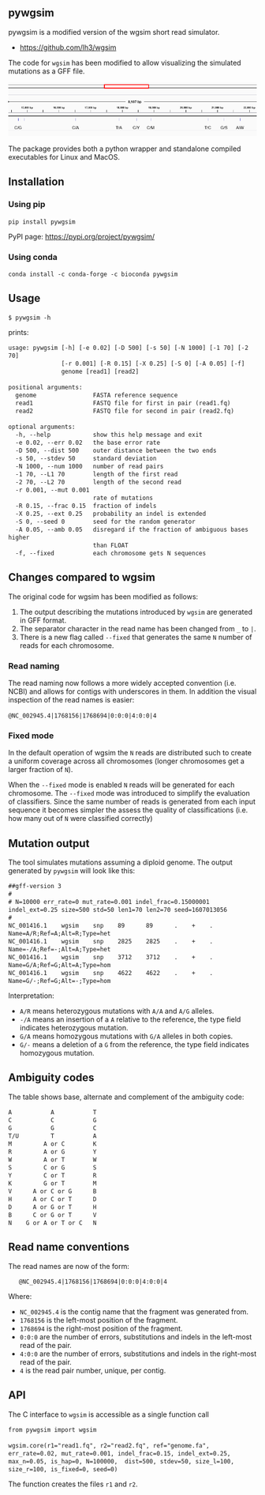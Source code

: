 ## pywgsim

pywgsim is a modified version of the wgsim short read simulator. 

* https://github.com/lh3/wgsim

The code for `wgsim` has been modified to allow visualizing the simulated mutations as a GFF file.

![IGV Screenshot](test/igv-example.png)

The package provides both a python wrapper and standalone compiled executables for Linux and MacOS.

## Installation

### Using pip

    pip install pywgsim

PyPI page: https://pypi.org/project/pywgsim/

### Using conda 

    conda install -c conda-forge -c bioconda pywgsim
 
## Usage

    $ pywgsim -h
    
prints:
    
```
usage: pywgsim [-h] [-e 0.02] [-D 500] [-s 50] [-N 1000] [-1 70] [-2 70]
               [-r 0.001] [-R 0.15] [-X 0.25] [-S 0] [-A 0.05] [-f]
               genome [read1] [read2]

positional arguments:
  genome                FASTA reference sequence
  read1                 FASTQ file for first in pair (read1.fq)
  read2                 FASTQ file for second in pair (read2.fq)

optional arguments:
  -h, --help            show this help message and exit
  -e 0.02, --err 0.02   the base error rate
  -D 500, --dist 500    outer distance between the two ends
  -s 50, --stdev 50     standard deviation
  -N 1000, --num 1000   number of read pairs
  -1 70, --L1 70        length of the first read
  -2 70, --L2 70        length of the second read
  -r 0.001, --mut 0.001
                        rate of mutations
  -R 0.15, --frac 0.15  fraction of indels
  -X 0.25, --ext 0.25   probability an indel is extended
  -S 0, --seed 0        seed for the random generator
  -A 0.05, --amb 0.05   disregard if the fraction of ambiguous bases higher
                        than FLOAT
  -f, --fixed           each chromosome gets N sequences
  ```

## Changes compared to wgsim

The original code for wgsim has been modified as follows:

1. The output describing the mutations introduced by `wgsim` are generated in GFF format.
1. The separator character in the read name has been changed from `_` to `|`. 
1. There is a new flag called `--fixed` that generates the same `N` number of reads for each chromosome.

### Read naming

The read naming now follows a more widely accepted convention (i.e. NCBI) and allows for contigs with underscores in them. In addition the visual inspection of the read names is easier: 

`@NC_002945.4|1768156|1768694|0:0:0|4:0:0|4`

### Fixed mode

In the default operation of wgsim the `N` reads are distributed such to create a uniform coverage across all chromosomes (longer chromosomes get a larger fraction of `N`). 

When the `--fixed` mode is enabled `N` reads will be generated for each chromosome. The `--fixed` mode was introduced to simplify the evaluation of classifiers. Since the same number of reads is generated from each input sequence it becomes simpler the assess the quality of classifications (i.e. how many out of `N` were classified correctly) 
 
## Mutation output

The tool simulates mutations assuming a diploid genome. The output generated by `pywgsim` will look like this:

```
##gff-version 3
#
# N=10000 err_rate=0 mut_rate=0.001 indel_frac=0.15000001 indel_ext=0.25 size=500 std=50 len1=70 len2=70 seed=1607013056
#
NC_001416.1    wgsim    snp    89      89      .    +    .    Name=A/R;Ref=A;Alt=R;Type=het
NC_001416.1    wgsim    snp    2825    2825    .    +    .    Name=-/A;Ref=-;Alt=A;Type=het
NC_001416.1    wgsim    snp    3712    3712    .    +    .    Name=G/A;Ref=G;Alt=A;Type=hom
NC_001416.1    wgsim    snp    4622    4622    .    +    .    Name=G/-;Ref=G;Alt=-;Type=hom
```

Interpretation: 

* `A/R` means heterozygous mutations with `A/A` and `A/G` alleles.
* `-/A` means an insertion of a `A` relative to the reference, the type field indicates heterozygous mutation.
* `G/A` means homozygous mutations with `G/A` alleles in both copies.
* `G/-` means a deletion of a `G` from the reference, the type field indicates homozygous mutation.

## Ambiguity codes

The table shows base, alternate and complement of  the ambiguity code:

    A           A           T
    C           C           G
    G           G           C
    T/U         T           A
    M         A or C        K
    R         A or G        Y
    W         A or T        W
    S         C or G        S
    Y         C or T        R
    K         G or T        M
    V      A or C or G      B
    H      A or C or T      D
    D      A or G or T      H
    B      C or G or T      V
    N    G or A or T or C   N

## Read name conventions
   
The read names are now of the form:

       @NC_002945.4|1768156|1768694|0:0:0|4:0:0|4

Where:

   * `NC_002945.4` is the contig name that the fragment was generated from.
   * `1768156` is the left-most position of the fragment.
   * `1768694` is the right-most position of the fragment.
   * `0:0:0` are the number of errors, substitutions and indels in the left-most read of the pair.
   * `4:0:0` are the number of errors, substitutions and indels in the right-most read of the pair.
   * `4` is the read pair number, unique, per contig.


## API

The C interface to `wgsim` is accessible as a single function call 

    from pywgsim import wgsim

    wgsim.core(r1="read1.fq", r2="read2.fq", ref="genome.fa", err_rate=0.02, mut_rate=0.001, indel_frac=0.15, indel_ext=0.25, max_n=0.05, is_hap=0, N=100000,  dist=500, stdev=50, size_l=100, size_r=100, is_fixed=0, seed=0)
    
The function creates the files `r1` and `r2`.
